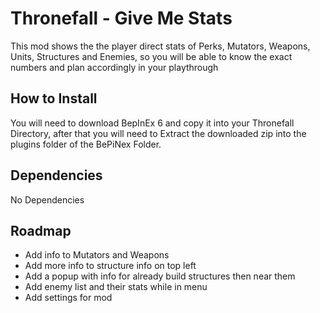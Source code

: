 # Thronefall - Give Me Stats
This mod shows the the player direct stats of Perks, Mutators, Weapons, Units, Structures and Enemies, so you will be able to know the exact numbers and plan accordingly in your playthrough

## How to Install
You will need to download BepInEx 6 and copy it into your Thronefall Directory, after that you will need to Extract the downloaded zip into the plugins folder of the BePiNex Folder.

## Dependencies
No Dependencies

## Roadmap
- Add info to Mutators and Weapons
- Add more info to structure info on top left
- Add a popup with info for already build structures then near them
- Add enemy list and their stats while in menu
- Add settings for mod
